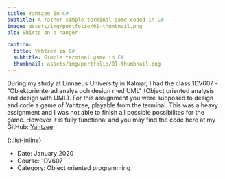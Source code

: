 ```yaml
---
title: Yahtzee in C#
subtitle: A rather simple terminal game coded in C#
image: assets/img/portfolio/01-thumbnail.png
alt: Shirts on a hanger

caption:
  title: Yahtzee in C#
  subtitle: Simple terminal game in C#
  thumbnail: assets/img/portfolio/01-thumbnail.png
---
```


During my study at Linnaeus University in Kalmar, I had the class 1DV607 - "Objektorienterad analys och design med UML" (Object oriented analysis and design with UML).
For this assignment you were supposed to design and code a game of Yahtzee, playable from the terminal. This was a heavy assignment and I was not able to finish all possible
possibilites for the game. However it is fully functional and you may find the code here at my GitHub: [Yahtzee](https://github.com/codesis/yahtzee_1dv607)

{:.list-inline}

- Date: January 2020
- Course: 1DV607
- Category: Object oriented programming
